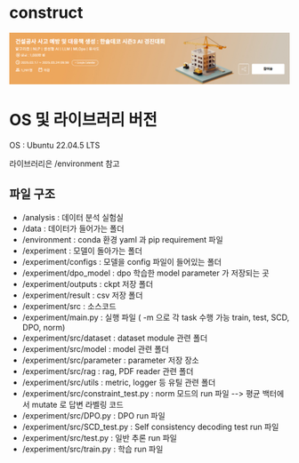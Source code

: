 # construct

![alt text](image.png)

# OS 및 라이브러리 버전

OS : Ubuntu 22.04.5 LTS

라이브러리은 /environment 참고

## 파일 구조
- /analysis : 데이터 분석 실험실
- /data : 데이터가 들어가는 폴더
- /environment : conda 환경 yaml 과 pip requirement 파일
- /experiment : 모델이 돌아가는 폴더
- /experiment/configs : 모델을 config 파일이 들어있는 폴더
- /experiment/dpo_model : dpo 학습한 model parameter 가 저장되는 곳
- /experiment/outputs : ckpt 저장 폴더
- /experiment/result : csv 저장 폴더
- /experiment/src : 소스코드
- /experiment/main.py : 실행 파일 ( -m 으로 각 task 수행 가능 train, test, SCD, DPO, norm)
- /experiment/src/dataset : dataset module 관련 폴더
- /experiment/src/model : model 관련 폴더
- /experiment/src/parameter : parameter 저장 장소
- /experiment/src/rag : rag, PDF reader 관련 폴더
- /experiment/src/utils : metric, logger 등 유틸 관련 폴더
- /experiment/src/constraint_test.py : norm 모드의 run 파일 --> 평균 백터에서 mutate 로 답변 라벨링 코드
- /experiment/src/DPO.py : DPO run 파일
- /experiment/src/SCD_test.py : Self consistency decoding test run 파일
- /experiment/src/test.py : 일반 추론 run 파일
- /experiment/src/train.py : 학습 run 파일